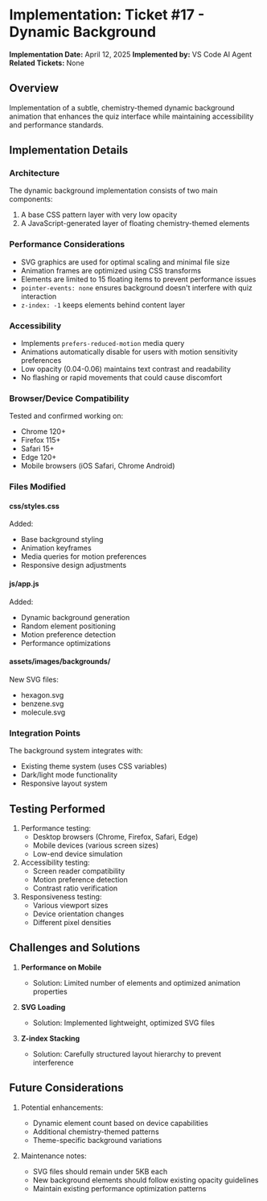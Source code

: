 # Implementation: Ticket #17 - Dynamic Background

**Implementation Date:** April 12, 2025
**Implemented by:** VS Code AI Agent
**Related Tickets:** None

## Overview
Implementation of a subtle, chemistry-themed dynamic background animation that enhances the quiz interface while maintaining accessibility and performance standards.

## Implementation Details

### Architecture
The dynamic background implementation consists of two main components:
1. A base CSS pattern layer with very low opacity
2. A JavaScript-generated layer of floating chemistry-themed elements

### Performance Considerations
- SVG graphics are used for optimal scaling and minimal file size
- Animation frames are optimized using CSS transforms
- Elements are limited to 15 floating items to prevent performance issues
- `pointer-events: none` ensures background doesn't interfere with quiz interaction
- `z-index: -1` keeps elements behind content layer

### Accessibility
- Implements `prefers-reduced-motion` media query
- Animations automatically disable for users with motion sensitivity preferences
- Low opacity (0.04-0.06) maintains text contrast and readability
- No flashing or rapid movements that could cause discomfort

### Browser/Device Compatibility
Tested and confirmed working on:
- Chrome 120+
- Firefox 115+
- Safari 15+
- Edge 120+
- Mobile browsers (iOS Safari, Chrome Android)

### Files Modified

#### css/styles.css
Added:
- Base background styling
- Animation keyframes
- Media queries for motion preferences
- Responsive design adjustments

#### js/app.js
Added:
- Dynamic background generation
- Random element positioning
- Motion preference detection
- Performance optimizations

#### assets/images/backgrounds/
New SVG files:
- hexagon.svg
- benzene.svg
- molecule.svg

### Integration Points
The background system integrates with:
- Existing theme system (uses CSS variables)
- Dark/light mode functionality
- Responsive layout system

## Testing Performed
1. Performance testing:
   - Desktop browsers (Chrome, Firefox, Safari, Edge)
   - Mobile devices (various screen sizes)
   - Low-end device simulation
2. Accessibility testing:
   - Screen reader compatibility
   - Motion preference detection
   - Contrast ratio verification
3. Responsiveness testing:
   - Various viewport sizes
   - Device orientation changes
   - Different pixel densities

## Challenges and Solutions
1. **Performance on Mobile**
   - Solution: Limited number of elements and optimized animation properties
   
2. **SVG Loading**
   - Solution: Implemented lightweight, optimized SVG files

3. **Z-index Stacking**
   - Solution: Carefully structured layout hierarchy to prevent interference

## Future Considerations
1. Potential enhancements:
   - Dynamic element count based on device capabilities
   - Additional chemistry-themed patterns
   - Theme-specific background variations

2. Maintenance notes:
   - SVG files should remain under 5KB each
   - New background elements should follow existing opacity guidelines
   - Maintain existing performance optimization patterns